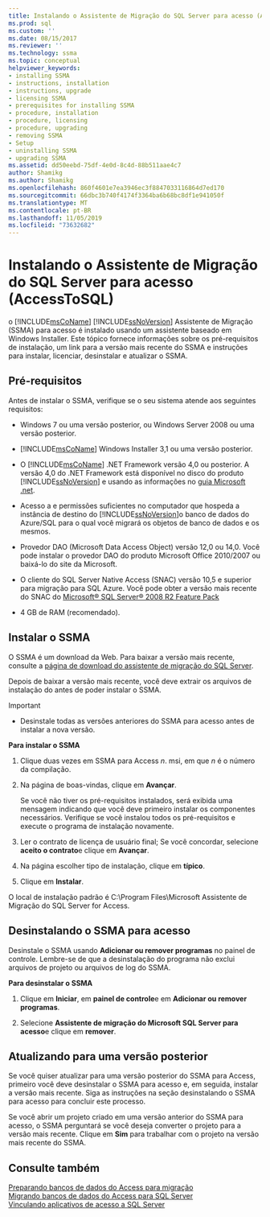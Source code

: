 ```yaml
---
title: Instalando o Assistente de Migração do SQL Server para acesso (AccessToSQL) | Microsoft Docs
ms.prod: sql
ms.custom: ''
ms.date: 08/15/2017
ms.reviewer: ''
ms.technology: ssma
ms.topic: conceptual
helpviewer_keywords:
- installing SSMA
- instructions, installation
- instructions, upgrade
- licensing SSMA
- prerequisites for installing SSMA
- procedure, installation
- procedure, licensing
- procedure, upgrading
- removing SSMA
- Setup
- uninstalling SSMA
- upgrading SSMA
ms.assetid: dd50eebd-75df-4e0d-8c4d-88b511aae4c7
author: Shamikg
ms.author: Shamikg
ms.openlocfilehash: 860f4601e7ea3946ec3f8847033116864d7ed170
ms.sourcegitcommit: 66dbc3b740f4174f3364ba6b68bc8df1e941050f
ms.translationtype: MT
ms.contentlocale: pt-BR
ms.lasthandoff: 11/05/2019
ms.locfileid: "73632682"
---
```

# <a name="installing-sql-server-migration-assistant-for-access-accesstosql"></a>Instalando o Assistente de Migração do SQL Server para acesso (AccessToSQL)
o [!INCLUDE[msCoName](../../includes/msconame_md.md)] [!INCLUDE[ssNoVersion](../../includes/ssnoversion-md.md)] Assistente de Migração (SSMA) para acesso é instalado usando um assistente baseado em Windows Installer. Este tópico fornece informações sobre os pré-requisitos de instalação, um link para a versão mais recente do SSMA e instruções para instalar, licenciar, desinstalar e atualizar o SSMA.  
  
## <a name="prerequisites"></a>Pré-requisitos  
Antes de instalar o SSMA, verifique se o seu sistema atende aos seguintes requisitos:  
  
-   Windows 7 ou uma versão posterior, ou Windows Server 2008 ou uma versão posterior.  
  
-   [!INCLUDE[msCoName](../../includes/msconame_md.md)] Windows Installer 3,1 ou uma versão posterior.  
  
-   O [!INCLUDE[msCoName](../../includes/msconame_md.md)] .NET Framework versão 4,0 ou posterior. A versão 4,0 do .NET Framework está disponível no disco do produto [!INCLUDE[ssNoVersion](../../includes/ssnoversion-md.md)] e usando as informações no [guia Microsoft .net](https://docs.microsoft.com/dotnet/framework/).
  
-   Acesso a e permissões suficientes no computador que hospeda a instância de destino do [!INCLUDE[ssNoVersion](../../includes/ssnoversion-md.md)]o banco de dados do Azure/SQL para o qual você migrará os objetos de banco de dados e os mesmos.  
  
-   Provedor DAO (Microsoft Data Access Object) versão 12,0 ou 14,0. Você pode instalar o provedor DAO do produto Microsoft Office 2010/2007 ou baixá-lo do site da Microsoft.  
  
-   O cliente do SQL Server Native Access (SNAC) versão 10,5 e superior para migração para SQL Azure. Você pode obter a versão mais recente do SNAC do [Microsoft® SQL Server® 2008 R2 Feature Pack](https://www.microsoft.com/en-us/download/details.aspx?id=16978)  
  
-   4 GB de RAM (recomendado).  
  
## <a name="installing-ssma"></a>Instalar o SSMA  
O SSMA é um download da Web. Para baixar a versão mais recente, consulte a [página de download do assistente de migração do SQL Server](https://aka.ms/ssmaforaccess).  
  
Depois de baixar a versão mais recente, você deve extrair os arquivos de instalação do antes de poder instalar o SSMA.

> [!IMPORTANT]  
> -   Desinstale todas as versões anteriores do SSMA para acesso antes de instalar a nova versão.  
  
**Para instalar o SSMA**  
  
1.  Clique duas vezes em SSMA para Access *n*. msi, em que *n* é o número da compilação.  
  
2.  Na página de boas-vindas, clique em **Avançar**.  
  
    Se você não tiver os pré-requisitos instalados, será exibida uma mensagem indicando que você deve primeiro instalar os componentes necessários. Verifique se você instalou todos os pré-requisitos e execute o programa de instalação novamente.  
  
3.  Ler o contrato de licença de usuário final; Se você concordar, selecione **aceito o contrato**e clique em **Avançar**.  
  
4.  Na página escolher tipo de instalação, clique em **típico**.  
  
5.  Clique em **Instalar**.  
  
O local de instalação padrão é C:\Program Files\Microsoft Assistente de Migração do SQL Server for Access.  
  
## <a name="uninstalling-ssma-for-access"></a>Desinstalando o SSMA para acesso  
Desinstale o SSMA usando **Adicionar ou remover programas** no painel de controle. Lembre-se de que a desinstalação do programa não exclui arquivos de projeto ou arquivos de log do SSMA.  
  
**Para desinstalar o SSMA**  
  
1.  Clique em **Iniciar**, em **painel de controle**e em **Adicionar ou remover programas**.  
  
2.  Selecione **Assistente de migração do Microsoft SQL Server para acesso**e clique em **remover**.  
  
## <a name="upgrading-to-a-later-version"></a>Atualizando para uma versão posterior  
Se você quiser atualizar para uma versão posterior do SSMA para Access, primeiro você deve desinstalar o SSMA para acesso e, em seguida, instalar a versão mais recente. Siga as instruções na seção desinstalando o SSMA para acesso para concluir este processo.  
  
Se você abrir um projeto criado em uma versão anterior do SSMA para acesso, o SSMA perguntará se você deseja converter o projeto para a versão mais recente. Clique em **Sim** para trabalhar com o projeto na versão mais recente do SSMA.  
  
## <a name="see-also"></a>Consulte também  
[Preparando bancos de dados do Access para migração](preparing-access-databases-for-migration-accesstosql.md)  
[Migrando bancos de dados do Access para SQL Server](migrating-access-databases-to-sql-server-azure-sql-db-accesstosql.md)  
[Vinculando aplicativos de acesso a SQL Server](linking-access-applications-to-sql-server-azure-sql-db-accesstosql.md)  
  
